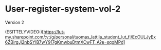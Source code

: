 # User-register-system-vol-2
Version 2

(ESITTELYVIDEO:)[https://lut-my.sharepoint.com/:v:/g/personal/tuomas_lattila_student_lut_fi/EcOULJyEx6ZBirgJj2nbSYIB7wY917gKmwbuDtmXCwFT_A?e=sqoMPd]
